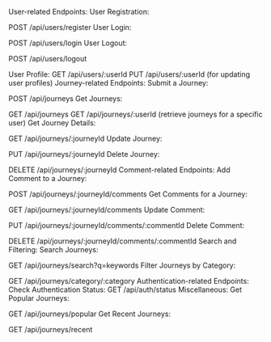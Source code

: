 User-related Endpoints:
User Registration:

POST /api/users/register
User Login:

POST /api/users/login
User Logout:

POST /api/users/logout

User Profile:
GET /api/users/:userId
PUT /api/users/:userId (for updating user profiles)
Journey-related Endpoints:
Submit a Journey:

POST /api/journeys
Get Journeys:

GET /api/journeys
GET /api/journeys/:userId (retrieve journeys for a specific user)
Get Journey Details:

GET /api/journeys/:journeyId
Update Journey:

PUT /api/journeys/:journeyId
Delete Journey:

DELETE /api/journeys/:journeyId
Comment-related Endpoints:
Add Comment to a Journey:

POST /api/journeys/:journeyId/comments
Get Comments for a Journey:

GET /api/journeys/:journeyId/comments
Update Comment:

PUT /api/journeys/:journeyId/comments/:commentId
Delete Comment:

DELETE /api/journeys/:journeyId/comments/:commentId
Search and Filtering:
Search Journeys:

GET /api/journeys/search?q=keywords
Filter Journeys by Category:

GET /api/journeys/category/:category
Authentication-related Endpoints:
Check Authentication Status:
GET /api/auth/status
Miscellaneous:
Get Popular Journeys:

GET /api/journeys/popular
Get Recent Journeys:

GET /api/journeys/recent